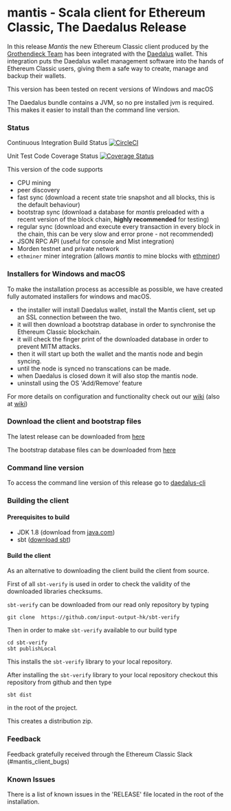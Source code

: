 # mantis - Scala client for Ethereum Classic, The Daedalus Release

In this release *Mantis* the new Ethereum Classic client produced by the [Grothendieck Team](https://iohk.io/projects/ethereum-classic/) 
has been integrated with the [Daedalus](https://daedaluswallet.io/) wallet. This integration puts the Daedalus wallet management
software into the hands of Ethereum Classic users, giving them a safe way to create, manage and backup their wallets.    
 
This version has been tested on recent versions of Windows and macOS 
 
The Daedalus bundle contains a JVM, so no pre installed jvm is required. This makes it easier to install than the command line version.
  
### Status

Continuous Integration Build Status [![CircleCI](https://circleci.com/gh/input-output-hk/mantis/tree/master.svg?style=svg)](https://circleci.com/gh/input-output-hk/mantis/tree/master)

Unit Test Code Coverage Status [![Coverage Status](https://coveralls.io/repos/github/input-output-hk/mantis/badge.svg?branch=master)](https://coveralls.io/github/input-output-hk/mantis?branch=master)

This version of the code supports 

  - CPU mining 
  - peer discovery 
  - fast sync (download a recent state trie snapshot and all blocks, this is the default behaviour)  
  - bootstrap sync (download a database for *mantis* preloaded with a recent version of the block chain, **highly recommended** for testing)
  - regular sync (download and execute every transaction in every block in the chain, this can be very slow and error prone - not recommended) 
  - JSON RPC API (useful for console and Mist integration)
  - Morden testnet and private network
  - `ethminer` miner integration (allows *mantis* to mine blocks with [ethminer](https://github.com/Genoil/cpp-ethereum))
       
### Installers for Windows and macOS

To make the installation process as accessible as possible, we have created fully automated installers for windows and macOS.
     
- the installer will install Daedalus wallet, install the Mantis client, set up an SSL connection between the two. 
- it will then download a bootstrap database in order to synchronise the Ethereum Classic blockchain.
- it will check the finger print of the downloaded database in order to prevent MITM attacks.
- then it will start up both the wallet and the mantis node and begin syncing. 
- until the node is synced no transcations can be made.   
- when Daedalus is closed down it will also stop the mantis node.   
- uninstall using the OS 'Add/Remove' feature
   
For more details on configuration and functionality check out our [wiki](http://mantis.readthedocs.io) (also at [wiki](https://github.com/input-output-hk/mantis/wiki))
 
### Download the client and bootstrap files

The latest release can be downloaded from [here](https://github.com/input-output-hk/mantis/releases)

The bootstrap database files can be downloaded from [here](https://github.com/input-output-hk/mantis/wiki/Bootstrap-Database-Download-Links)

### Command line version

To access the command line version of this release go to [daedalus-cli](https://github.com/input-output-hk/mantis/tree/phase/daedalus-cli)

### Building the client 

#### Prerequisites to build

- JDK 1.8 (download from [java.com](http://www.java.com))
- sbt ([download sbt](http://www.scala-sbt.org/download.html))  

#### Build the client

As an alternative to downloading the client build the client from source. 

First of all `sbt-verify` is used in order to check the validity of the downloaded libraries checksums.

`sbt-verify` can be downloaded from our read only repository by typing
 
 `git clone  https://github.com/input-output-hk/sbt-verify`
 
 Then in order to make `sbt-verify` available to our build type 
 
```
cd sbt-verify
sbt publishLocal
```
 
 This installs the `sbt-verify` library to your local repository. 
 
After installing the `sbt-verify` library to your local repository checkout this repository from github and then type

 `sbt dist`

 in the root of the project.

This creates a distribution zip.

### Feedback

Feedback gratefully received through the Ethereum Classic Slack (#mantis_client_bugs) 

### Known Issues
 
There is a list of known issues in the 'RELEASE' file located in the root of the installation.


